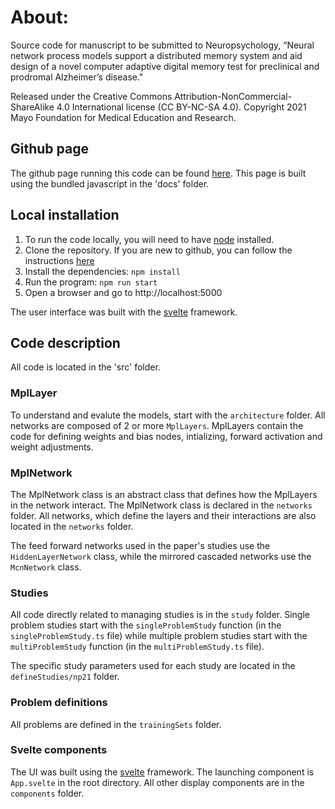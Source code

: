 # About:

Source code for manuscript to be submitted to Neuropsychology, “Neural network process models support a distributed memory system and aid design of a novel computer adaptive digital memory test for preclinical and prodromal Alzheimer’s disease."

Released under the Creative Commons Attribution-NonCommercial-ShareAlike 4.0 International license (CC BY-NC-SA 4.0). Copyright 2021 Mayo Foundation for Medical Education and Research.

## Github page

The github page running this code can be found [here](https://mayoneurologyai.github.io/NeuralNetworksNeuropsychology/). This page is built using the bundled javascript in the 'docs' folder.

## Local installation

1. To run the code locally, you will need to have [node](https://nodejs.dev/) installed.
2. Clone the repository. If you are new to github, you can follow the instructions [here](https://docs.github.com/en/repositories/creating-and-managing-repositories/cloning-a-repository)
3. Install the dependencies: `npm install`
4. Run the program: `npm run start`
5. Open a browser and go to http://localhost:5000

The user interface was built with the [svelte](https://svelte.dev) framework.

## Code description

All code is located in the 'src' folder.

### MplLayer
To understand and evalute the models, start with the `architecture` folder. All networks are composed of 2 or more `MplLayers`. MplLayers contain the code for defining weights and bias nodes, intializing, forward activation and weight adjustments. 

### MplNetwork
The MplNetwork class is an abstract class that defines how the MplLayers in the network interact. The MplNetwork class is declared in the `networks` folder. All networks, which define the layers and their interactions are also located in the `networks` folder.

The feed forward networks used in the paper's studies use the `HiddenLayerNetwork` class, while the mirrored cascaded networks use the `McnNetwork` class.

### Studies
All code directly related to managing studies is in the `study` folder. Single problem studies start with the `singleProblemStudy` function (in the `singleProblemStudy.ts` file) while multiple problem studies start with the `multiProblemStudy` function (in the `multiProblemStudy.ts` file).

The specific study parameters used for each study are located in the `defineStudies/np21` folder.

### Problem definitions
All problems are defined in the `trainingSets` folder.

### Svelte components
The UI was built using the [svelte](https://svelte.dev) framework. The launching component is `App.svelte` in the root directory. All other display components are in the `components` folder.
